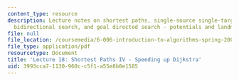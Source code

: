 ```yaml
---
content_type: resource
description: Lecture notes on shortest paths, single-source single-target Dijkstra,
  bidirectional search, and goal directed search - potentials and landmarks.
file: null
file_location: /coursemedia/6-006-introduction-to-algorithms-spring-2008/3993cca71130960cc5f1a55e8b8e1585_lec18.pdf
file_type: application/pdf
resourcetype: Document
title: 'Lecture 18: Shortest Paths IV - Speeding up Dijkstra'
uid: 3993cca7-1130-960c-c5f1-a55e8b8e1585
---
```

